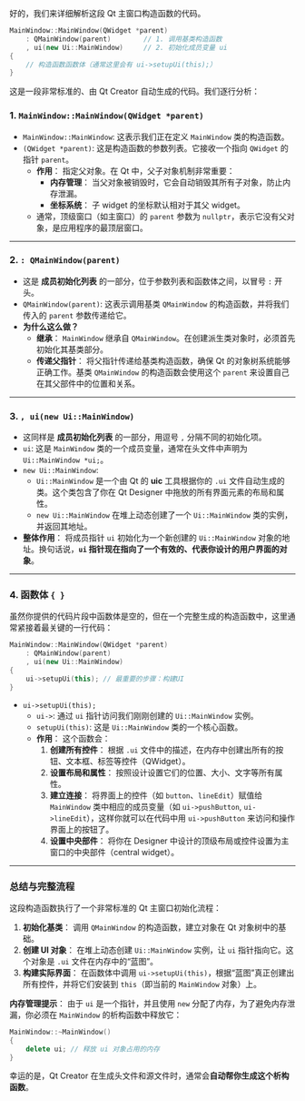 好的，我们来详细解析这段 Qt 主窗口构造函数的代码。

```cpp
MainWindow::MainWindow(QWidget *parent)
    : QMainWindow(parent)        // 1. 调用基类构造函数
    , ui(new Ui::MainWindow)     // 2. 初始化成员变量 ui
{
    // 构造函数函数体（通常这里会有 ui->setupUi(this);）
}
```

这是一段非常标准的、由 Qt Creator 自动生成的代码。我们逐行分析：

### **1. `MainWindow::MainWindow(QWidget *parent)`**

*   `MainWindow::MainWindow`: 这表示我们正在定义 `MainWindow` 类的构造函数。
*   `(QWidget *parent)`: 这是构造函数的参数列表。它接收一个指向 `QWidget` 的指针 `parent`。
    *   **作用**： 指定父对象。在 Qt 中，父子对象机制非常重要：
        *   **内存管理**： 当父对象被销毁时，它会自动销毁其所有子对象，防止内存泄漏。
        *   **坐标系统**： 子 widget 的坐标默认相对于其父 widget。
    *   通常，顶级窗口（如主窗口）的 `parent` 参数为 `nullptr`，表示它没有父对象，是应用程序的最顶层窗口。

---

### **2. `: QMainWindow(parent)`**

*   这是 **成员初始化列表** 的一部分，位于参数列表和函数体之间，以冒号 `:` 开头。
*   `QMainWindow(parent)`: 这表示调用基类 `QMainWindow` 的构造函数，并将我们传入的 `parent` 参数传递给它。
*   **为什么这么做？**
    *   **继承**： `MainWindow` 继承自 `QMainWindow`。在创建派生类对象时，必须首先初始化其基类部分。
    *   **传递父指针**： 将父指针传递给基类构造函数，确保 Qt 的对象树系统能够正确工作。基类 `QMainWindow` 的构造函数会使用这个 `parent` 来设置自己在其父部件中的位置和关系。

---

### **3. `, ui(new Ui::MainWindow)`**

*   这同样是 **成员初始化列表** 的一部分，用逗号 `,` 分隔不同的初始化项。
*   `ui`: 这是 `MainWindow` 类的一个成员变量，通常在头文件中声明为 `Ui::MainWindow *ui;`。
*   `new Ui::MainWindow`:
    *   `Ui::MainWindow` 是一个由 Qt 的 **uic** 工具根据你的 `.ui` 文件自动生成的类。这个类包含了你在 Qt Designer 中拖放的所有界面元素的布局和属性。
    *   `new Ui::MainWindow` 在堆上动态创建了一个 `Ui::MainWindow` 类的实例，并返回其地址。
*   **整体作用**： 将成员指针 `ui` 初始化为一个新创建的 `Ui::MainWindow` 对象的地址。换句话说，**`ui` 指针现在指向了一个有效的、代表你设计的用户界面的对象**。

---

### **4. 函数体 `{ }`**

虽然你提供的代码片段中函数体是空的，但在一个完整生成的构造函数中，这里通常紧接着最关键的一行代码：

```cpp
MainWindow::MainWindow(QWidget *parent)
    : QMainWindow(parent)
    , ui(new Ui::MainWindow)
{
    ui->setupUi(this); // 最重要的步骤：构建UI
}
```

*   `ui->setupUi(this);`
    *   `ui->`: 通过 `ui` 指针访问我们刚刚创建的 `Ui::MainWindow` 实例。
    *   `setupUi(this)`: 这是 `Ui::MainWindow` 类的一个核心函数。
    *   **作用**： 这个函数会：
        1.  **创建所有控件**： 根据 `.ui` 文件中的描述，在内存中创建出所有的按钮、文本框、标签等控件（QWidget）。
        2.  **设置布局和属性**： 按照设计设置它们的位置、大小、文字等所有属性。
        3.  **建立连接**： 将界面上的控件（如 `button`、`lineEdit`）赋值给 `MainWindow` 类中相应的成员变量（如 `ui->pushButton`, `ui->lineEdit`），这样你就可以在代码中用 `ui->pushButton` 来访问和操作界面上的按钮了。
        4.  **设置中央部件**： 将你在 Designer 中设计的顶级布局或控件设置为主窗口的中央部件（central widget）。

---

### **总结与完整流程**

这段构造函数执行了一个非常标准的 Qt 主窗口初始化流程：

1.  **初始化基类**： 调用 `QMainWindow` 的构造函数，建立对象在 Qt 对象树中的基础。
2.  **创建 UI 对象**： 在堆上动态创建 `Ui::MainWindow` 实例，让 `ui` 指针指向它。这个对象是 `.ui` 文件在内存中的“蓝图”。
3.  **构建实际界面**： 在函数体中调用 `ui->setupUi(this)`，根据“蓝图”真正创建出所有控件，并将它们安装到 `this`（即当前的 `MainWindow` 对象）上。

**内存管理提示**：
由于 `ui` 是一个指针，并且使用 `new` 分配了内存，为了避免内存泄漏，你必须在 `MainWindow` 的析构函数中释放它：

```cpp
MainWindow::~MainWindow()
{
    delete ui; // 释放 ui 对象占用的内存
}
```

幸运的是，Qt Creator 在生成头文件和源文件时，通常会**自动帮你生成这个析构函数**。